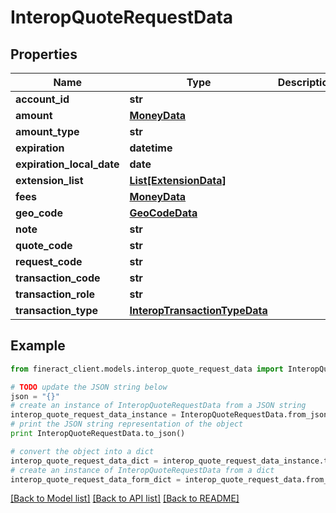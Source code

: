 # InteropQuoteRequestData


## Properties

Name | Type | Description | Notes
------------ | ------------- | ------------- | -------------
**account_id** | **str** |  | 
**amount** | [**MoneyData**](MoneyData.md) |  | 
**amount_type** | **str** |  | 
**expiration** | **datetime** |  | [optional] 
**expiration_local_date** | **date** |  | [optional] 
**extension_list** | [**List[ExtensionData]**](ExtensionData.md) |  | [optional] 
**fees** | [**MoneyData**](MoneyData.md) |  | [optional] 
**geo_code** | [**GeoCodeData**](GeoCodeData.md) |  | [optional] 
**note** | **str** |  | [optional] 
**quote_code** | **str** |  | 
**request_code** | **str** |  | [optional] 
**transaction_code** | **str** |  | 
**transaction_role** | **str** |  | 
**transaction_type** | [**InteropTransactionTypeData**](InteropTransactionTypeData.md) |  | [optional] 

## Example

```python
from fineract_client.models.interop_quote_request_data import InteropQuoteRequestData

# TODO update the JSON string below
json = "{}"
# create an instance of InteropQuoteRequestData from a JSON string
interop_quote_request_data_instance = InteropQuoteRequestData.from_json(json)
# print the JSON string representation of the object
print InteropQuoteRequestData.to_json()

# convert the object into a dict
interop_quote_request_data_dict = interop_quote_request_data_instance.to_dict()
# create an instance of InteropQuoteRequestData from a dict
interop_quote_request_data_form_dict = interop_quote_request_data.from_dict(interop_quote_request_data_dict)
```
[[Back to Model list]](../README.md#documentation-for-models) [[Back to API list]](../README.md#documentation-for-api-endpoints) [[Back to README]](../README.md)


